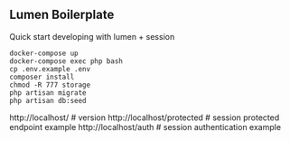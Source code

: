 ## Lumen Boilerplate

Quick start developing with lumen + session

```
docker-compose up
docker-compose exec php bash
cp .env.example .env
composer install
chmod -R 777 storage
php artisan migrate
php artisan db:seed
```

http://localhost/ # version
http://localhost/protected # session protected endpoint example
http://localhost/auth # session authentication example
